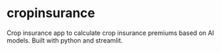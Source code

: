 # cropinsurance

Crop insurance app to calculate crop insurance premiums based on AI models. Built with python and streamlit.
